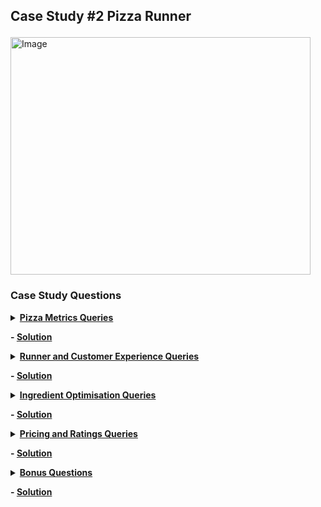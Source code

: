 ## <p align="left">Case Study #2 Pizza Runner</p>
<img src="https://8weeksqlchallenge.com/images/case-study-designs/2.png" alt="Image" width="480" height="380">

### Case Study Questions
<details><summary><a href="https://github.com/Tungana-Bhavya/8-WEEK-SQL-CHALLENGE/tree/main/8-WEEK-CHALLENGE/CASE%20STUDY%20%232-PIZZA%20RUNNER"><b>Pizza Metrics Queries</b></a></summary>

1.	How many pizzas were ordered?
2.	How many unique customer orders were made?
3.	How many successful orders were delivered by each runner?
4.	How many of each type of pizza was delivered?
5.	How many Vegetarian and Meatlovers were ordered by each customer?
6.	What was the maximum number of pizzas delivered in a single order?
7.	For each customer, how many delivered pizzas had at least 1 change and how many had no changes?
8.	How many pizzas were delivered that had both exclusions and extras?
9.	What was the total volume of pizzas ordered for each hour of the day?
10.	What was the volume of orders for each day of the week?
</details>

<b>- [Solution](https://github.com/Tungana-Bhavya/8-WEEK-SQL-CHALLENGE/blob/main/8-WEEK-CHALLENGE/CASE%20STUDY%20%232-PIZZA%20RUNNER/PIZZA_METRICS.sql)</b>
<br>
<details><summary><a href="https://github.com/Tungana-Bhavya/8-WEEK-SQL-CHALLENGE/tree/main/8-WEEK-CHALLENGE/CASE%20STUDY%20%232-PIZZA%20RUNNER"><b>Runner and Customer Experience Queries</b></a></summary>
1.	How many runners signed up for each 1 week period? (i.e. week starts 2021-01-01)<br>
2.	What was the average time in minutes it took for each runner to arrive at the Pizza Runner HQ to pickup the order?<br>
3.	Is there any relationship between the number of pizzas and how long the order takes to prepare?<br>
4.	What was the average distance travelled for each customer?<br>
5.	What was the difference between the longest and shortest delivery times for all orders?<br>
6.	What was the average speed for each runner for each delivery and do you notice any trend for these values?<br>
7.	What is the successful delivery percentage for each runner?
</details>

<b>- [Solution](https://github.com/Tungana-Bhavya/8-WEEK-SQL-CHALLENGE/blob/main/8-WEEK-CHALLENGE/CASE%20STUDY%20%232-PIZZA%20RUNNER/RUNNER_AND_CUSTOMER_EXPERIENCE.sql)</b>
<br>
<details><summary><a href="https://github.com/Tungana-Bhavya/8-WEEK-SQL-CHALLENGE/tree/main/8-WEEK-CHALLENGE/CASE%20STUDY%20%232-PIZZA%20RUNNER"><b>Ingredient Optimisation Queries</b></a></summary>
1.	What are the standard ingredients for each pizza? [sol](https://github.com/Tungana-Bhavya/8-WEEK-SQL-CHALLENGE/blob/main/8-WEEK-CHALLENGE/CASE%20STUDY%20%232-PIZZA%20RUNNER/IMAGES/IG/IO_1.jpg) <br>
2.	What was the most commonly added extra?<br>
3.	What was the most common exclusion?<br>
4.	Generate an order item for each record in the customers_orders table in the format of one of the following: <br>
	*  Meat Lovers<br>
	*  Meat Lovers - Exclude Beef<br>
	*  Meat Lovers - Extra Bacon<br>
	*  Meat Lovers - Exclude Cheese, Bacon - Extra Mushroom, Peppers<br>
5.	Generate an alphabetically ordered comma separated ingredient list for each pizza order from the customer_orders table and add a 2x in 
front of any relevant ingredients For example: "Meat Lovers: 2xBacon, Beef, ... , Salami" <br>
6.	What is the total quantity of each ingredient used in all delivered pizzas sorted by most frequent first?
</details>

<b>- [Solution](https://github.com/Tungana-Bhavya/8-WEEK-SQL-CHALLENGE/blob/main/8-WEEK-CHALLENGE/CASE%20STUDY%20%232-PIZZA%20RUNNER/INGREDIENT_OPTIMIZATON.sql)</b>
<br>
<details><summary><a href="https://github.com/Tungana-Bhavya/8-WEEK-SQL-CHALLENGE/tree/main/8-WEEK-CHALLENGE/CASE%20STUDY%20%232-PIZZA%20RUNNER"><b>Pricing and Ratings Queries</b></a></summary>
1.	If a Meat Lovers pizza costs $12 and Vegetarian costs $10 and there were no charges for changes - how much money has Pizza Runner made so 
	far if there are no delivery fees?<br>
2.	What if there was an additional $1 charge for any pizza extras? <br>
	*       Add cheese is $1 extra<br>
3.	The Pizza Runner team now wants to add an additional ratings system that allows customers to rate their runner, how would you design an 
	additional table for this new dataset - generate a schema for this new table and insert your own data for ratings for each successful 
	customer order between 1 to 5. <br>
4.	Using your newly generated table - can you join all of the information together to form a table which has the following information for 
	successful deliveries?<br>
	*       customer_id <br>
	*	order_id <br>
	*	runner_id <br>
	*	rating <br>
	*	order_time <br>
	*	pickup_time <br>
	*	Time between order and pickup <br>
	*	Delivery duration <br>
	*	Average speed <br>
	*	Total number of pizzas <br>
5.	If a Meat Lovers pizza was $12 and Vegetarian $10 fixed prices with no cost for extras and each runner is paid $0.30 per kilometre traveled - how much money does Pizza Runner have left over after these deliveries?
</details>

<b>- [Solution]()</b>
<br>
<details><summary><a href="https://github.com/Tungana-Bhavya/8-WEEK-SQL-CHALLENGE/tree/main/8-WEEK-CHALLENGE/CASE%20STUDY%20%232-PIZZA%20RUNNER"><b>Bonus Questions</b></a></summary>
1. If Danny wants to expand his range of pizzas - how would this impact the existing data design? Write an INSERT statement to demonstrate what 
would happen if a new Supreme pizza with all the toppings was added to the Pizza Runner menu?
</details>

<b>- [Solution]()</b>


